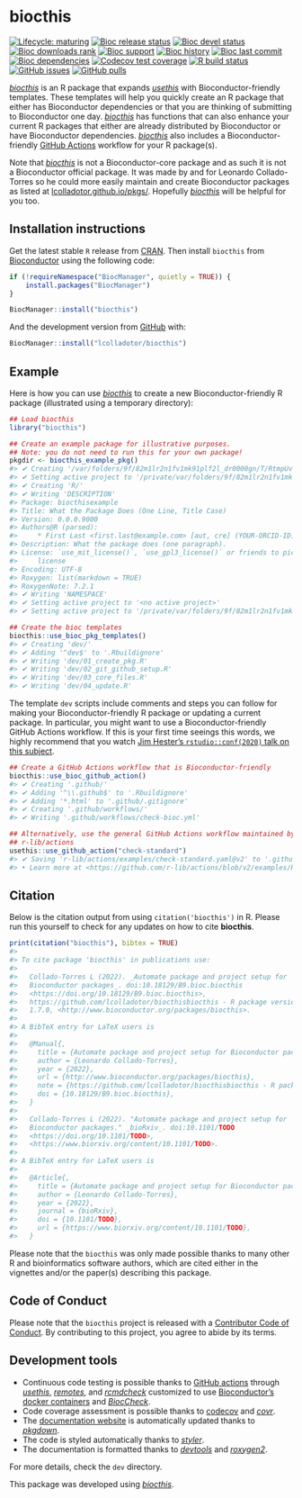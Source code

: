
<!-- README.md is generated from README.Rmd. Please edit that file -->

# biocthis

<!-- badges: start -->

[![Lifecycle:
maturing](https://img.shields.io/badge/lifecycle-maturing-blue.svg)](https://www.tidyverse.org/lifecycle/#maturing)
[![Bioc release
status](http://www.bioconductor.org/shields/build/release/bioc/biocthis.svg)](https://bioconductor.org/checkResults/release/bioc-LATEST/biocthis)
[![Bioc devel
status](http://www.bioconductor.org/shields/build/devel/bioc/biocthis.svg)](https://bioconductor.org/checkResults/devel/bioc-LATEST/biocthis)
[![Bioc downloads
rank](https://bioconductor.org/shields/downloads/release/biocthis.svg)](http://bioconductor.org/packages/stats/bioc/biocthis/)
[![Bioc
support](https://bioconductor.org/shields/posts/biocthis.svg)](https://support.bioconductor.org/tag/biocthis)
[![Bioc
history](https://bioconductor.org/shields/years-in-bioc/biocthis.svg)](https://bioconductor.org/packages/release/bioc/html/biocthis.html#since)
[![Bioc last
commit](https://bioconductor.org/shields/lastcommit/devel/bioc/biocthis.svg)](http://bioconductor.org/checkResults/devel/bioc-LATEST/biocthis/)
[![Bioc
dependencies](https://bioconductor.org/shields/dependencies/release/biocthis.svg)](https://bioconductor.org/packages/release/bioc/html/biocthis.html#since)
[![Codecov test
coverage](https://codecov.io/gh/lcolladotor/biocthis/branch/master/graph/badge.svg)](https://codecov.io/gh/lcolladotor/biocthis?branch=master)
[![R build
status](https://github.com/lcolladotor/biocthis/workflows/R-CMD-check-bioc/badge.svg)](https://github.com/lcolladotor/biocthis/actions)
[![GitHub
issues](https://img.shields.io/github/issues/lcolladotor/biocthis)](https://github.com/lcolladotor/biocthis/issues)
[![GitHub
pulls](https://img.shields.io/github/issues-pr/lcolladotor/biocthis)](https://github.com/lcolladotor/biocthis/pulls)
<!-- badges: end -->

*[biocthis](https://github.com/lcolladotor/biocthis)* is an R package
that expands *[usethis](https://CRAN.R-project.org/package=usethis)*
with Bioconductor-friendly templates. These templates will help you
quickly create an R package that either has Bioconductor dependencies or
that you are thinking of submitting to Bioconductor one day.
*[biocthis](https://github.com/lcolladotor/biocthis)* has functions that
can also enhance your current R packages that either are already
distributed by Bioconductor or have Bioconductor dependencies.
*[biocthis](https://github.com/lcolladotor/biocthis)* also includes a
Bioconductor-friendly [GitHub
Actions](https://github.com/features/actions) workflow for your R
package(s).

Note that *[biocthis](https://github.com/lcolladotor/biocthis)* is not a
Bioconductor-core package and as such it is not a Bioconductor official
package. It was made by and for Leonardo Collado-Torres so he could more
easily maintain and create Bioconductor packages as listed at
[lcolladotor.github.io/pkgs/](https://lcolladotor.github.io/pkgs/).
Hopefully *[biocthis](https://github.com/lcolladotor/biocthis)* will be
helpful for you too.

## Installation instructions

Get the latest stable `R` release from
[CRAN](http://cran.r-project.org/). Then install `biocthis` from
[Bioconductor](http://bioconductor.org/) using the following code:

``` r
if (!requireNamespace("BiocManager", quietly = TRUE)) {
    install.packages("BiocManager")
}

BiocManager::install("biocthis")
```

And the development version from
[GitHub](https://github.com/lcolladotor/biocthis) with:

``` r
BiocManager::install("lcolladotor/biocthis")
```

## Example

Here is how you can use
*[biocthis](https://github.com/lcolladotor/biocthis)* to create a new
Bioconductor-friendly R package (illustrated using a temporary
directory):

``` r
## Load biocthis
library("biocthis")

## Create an example package for illustrative purposes.
## Note: you do not need to run this for your own package!
pkgdir <- biocthis_example_pkg()
#> ✔ Creating '/var/folders/9f/82m1lr2n1fv1mk91plf2l_dr0000gn/T/RtmpUvxHG3/biocthisexample/'
#> ✔ Setting active project to '/private/var/folders/9f/82m1lr2n1fv1mk91plf2l_dr0000gn/T/RtmpUvxHG3/biocthisexample'
#> ✔ Creating 'R/'
#> ✔ Writing 'DESCRIPTION'
#> Package: biocthisexample
#> Title: What the Package Does (One Line, Title Case)
#> Version: 0.0.0.9000
#> Authors@R (parsed):
#>     * First Last <first.last@example.com> [aut, cre] (YOUR-ORCID-ID)
#> Description: What the package does (one paragraph).
#> License: `use_mit_license()`, `use_gpl3_license()` or friends to pick a
#>     license
#> Encoding: UTF-8
#> Roxygen: list(markdown = TRUE)
#> RoxygenNote: 7.2.1
#> ✔ Writing 'NAMESPACE'
#> ✔ Setting active project to '<no active project>'
#> ✔ Setting active project to '/private/var/folders/9f/82m1lr2n1fv1mk91plf2l_dr0000gn/T/RtmpUvxHG3/biocthisexample'

## Create the bioc templates
biocthis::use_bioc_pkg_templates()
#> ✔ Creating 'dev/'
#> ✔ Adding '^dev$' to '.Rbuildignore'
#> ✔ Writing 'dev/01_create_pkg.R'
#> ✔ Writing 'dev/02_git_github_setup.R'
#> ✔ Writing 'dev/03_core_files.R'
#> ✔ Writing 'dev/04_update.R'
```

The template `dev` scripts include comments and steps you can follow for
making your Bioconductor-friendly R package or updating a current
package. In particular, you might want to use a Bioconductor-friendly
GitHub Actions workflow. If this is your first time seeings this words,
we highly recommend that you watch [Jim Hester’s `rstudio::conf(2020)`
talk on this
subject](https://www.jimhester.com/talk/2020-rsc-github-actions/).

``` r
## Create a GitHub Actions workflow that is Bioconductor-friendly
biocthis::use_bioc_github_action()
#> ✔ Creating '.github/'
#> ✔ Adding '^\\.github$' to '.Rbuildignore'
#> ✔ Adding '*.html' to '.github/.gitignore'
#> ✔ Creating '.github/workflows/'
#> ✔ Writing '.github/workflows/check-bioc.yml'
```

``` r
## Alternatively, use the general GitHub Actions workflow maintained by
## r-lib/actions
usethis::use_github_action("check-standard")
#> ✔ Saving 'r-lib/actions/examples/check-standard.yaml@v2' to '.github/workflows/check-standard.yaml'
#> • Learn more at <https://github.com/r-lib/actions/blob/v2/examples/README.md>.
```

## Citation

Below is the citation output from using `citation('biocthis')` in R.
Please run this yourself to check for any updates on how to cite
**biocthis**.

``` r
print(citation("biocthis"), bibtex = TRUE)
#> 
#> To cite package 'biocthis' in publications use:
#> 
#>   Collado-Torres L (2022). _Automate package and project setup for
#>   Bioconductor packages_. doi:10.18129/B9.bioc.biocthis
#>   <https://doi.org/10.18129/B9.bioc.biocthis>,
#>   https://github.com/lcolladotor/biocthisbiocthis - R package version
#>   1.7.0, <http://www.bioconductor.org/packages/biocthis>.
#> 
#> A BibTeX entry for LaTeX users is
#> 
#>   @Manual{,
#>     title = {Automate package and project setup for Bioconductor packages},
#>     author = {Leonardo Collado-Torres},
#>     year = {2022},
#>     url = {http://www.bioconductor.org/packages/biocthis},
#>     note = {https://github.com/lcolladotor/biocthisbiocthis - R package version 1.7.0},
#>     doi = {10.18129/B9.bioc.biocthis},
#>   }
#> 
#>   Collado-Torres L (2022). "Automate package and project setup for
#>   Bioconductor packages." _bioRxiv_. doi:10.1101/TODO
#>   <https://doi.org/10.1101/TODO>,
#>   <https://www.biorxiv.org/content/10.1101/TODO>.
#> 
#> A BibTeX entry for LaTeX users is
#> 
#>   @Article{,
#>     title = {Automate package and project setup for Bioconductor packages},
#>     author = {Leonardo Collado-Torres},
#>     year = {2022},
#>     journal = {bioRxiv},
#>     doi = {10.1101/TODO},
#>     url = {https://www.biorxiv.org/content/10.1101/TODO},
#>   }
```

Please note that the `biocthis` was only made possible thanks to many
other R and bioinformatics software authors, which are cited either in
the vignettes and/or the paper(s) describing this package.

## Code of Conduct

Please note that the `biocthis` project is released with a [Contributor
Code of Conduct](http://bioconductor.org/about/code-of-conduct/). By
contributing to this project, you agree to abide by its terms.

## Development tools

-   Continuous code testing is possible thanks to [GitHub
    actions](https://www.tidyverse.org/blog/2020/04/usethis-1-6-0/)
    through *[usethis](https://CRAN.R-project.org/package=usethis)*,
    *[remotes](https://CRAN.R-project.org/package=remotes)*, and
    *[rcmdcheck](https://CRAN.R-project.org/package=rcmdcheck)*
    customized to use [Bioconductor’s docker
    containers](https://www.bioconductor.org/help/docker/) and
    *[BiocCheck](https://bioconductor.org/packages/3.15/BiocCheck)*.
-   Code coverage assessment is possible thanks to
    [codecov](https://codecov.io/gh) and
    *[covr](https://CRAN.R-project.org/package=covr)*.
-   The [documentation website](http://lcolladotor.github.io/biocthis)
    is automatically updated thanks to
    *[pkgdown](https://CRAN.R-project.org/package=pkgdown)*.
-   The code is styled automatically thanks to
    *[styler](https://CRAN.R-project.org/package=styler)*.
-   The documentation is formatted thanks to
    *[devtools](https://CRAN.R-project.org/package=devtools)* and
    *[roxygen2](https://CRAN.R-project.org/package=roxygen2)*.

For more details, check the `dev` directory.

This package was developed using
*[biocthis](https://bioconductor.org/packages/3.15/biocthis)*.
